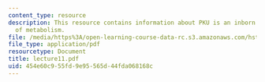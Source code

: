 ```yaml
---
content_type: resource
description: This resource contains information about PKU is an inborn (genetic) error
  of metabolism.
file: /media/https%3A/open-learning-course-data-rc.s3.amazonaws.com/hst-161-molecular-biology-and-genetics-in-modern-medicine-fall-2007/454e60c955fd9e95565d44fda068168c_lecture11.pdf
file_type: application/pdf
resourcetype: Document
title: lecture11.pdf
uid: 454e60c9-55fd-9e95-565d-44fda068168c
---
```

